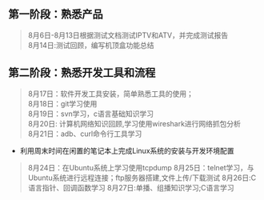 ## 第一阶段：熟悉产品
> 8月6日-8月13日根据测试文档测试IPTV和ATV，并完成测试报告  
> 8月14日:测试回顾，编写机顶盒功能总结

## 第二阶段：熟悉开发工具和流程
> 8月17日：软件开发工具安装，简单熟悉工具的使用；  
> 8月18日：git学习使用  
> 8月19日：svn学习，c语言基础知识学习  
> 8月20日: 计算机网络知识回顾,学习使用wireshark进行网络抓包分析  
> 8月21日：adb、curl命令行工具学习  
- 利用周末时间在闲置的笔记本上完成Linux系统的安装与开发环境配置  
> 8月24日：在Ubuntu系统上学习使用tcpdump
> 8月25日：telnet学习，与Ubuntu系统进行远程连接；ftp服务器搭建,文件上传/下载测试
> 8月26日:C语言指针、回调函数学习
> 8月27日:单播、组播知识学习;C语言学习